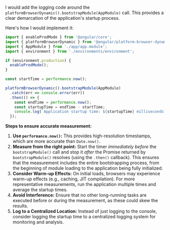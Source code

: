 I would add the logging code around the `platformBrowserDynamic().bootstrapModule(AppModule)` call.  This provides a clear demarcation of the application's startup process.

Here's how I would implement it:

```typescript
import { enableProdMode } from '@angular/core';
import { platformBrowserDynamic } from '@angular/platform-browser-dynamic';
import { AppModule } from './app/app.module';
import { environment } from './environments/environment';

if (environment.production) {
  enableProdMode();
}

const startTime = performance.now();

platformBrowserDynamic().bootstrapModule(AppModule)
  .catch(err => console.error(err))
  .then(() => {
    const endTime = performance.now();
    const startupTime = endTime - startTime;
    console.log(`Application startup time: ${startupTime} milliseconds`);
  });
```

**Steps to ensure accurate measurement:**

1.  **Use `performance.now()`:**  This provides high-resolution timestamps, which are more accurate than `Date.now()`.
2.  **Measure from the right point:**  Start the timer *immediately before* the `bootstrapModule()` call and stop it *after* the Promise returned by `bootstrapModule()` resolves (using the `.then()` callback).  This ensures that the measurement includes the entire bootstrapping process, from the beginning of module loading to the application being fully initialized.
3. **Consider Warm-up Effects:** On initial loads, browsers may experience warm-up effects (e.g., caching, JIT compilation). For more representative measurements, run the application multiple times and average the startup times.
4. **Avoid Interference:**  Ensure that no other long-running tasks are executed before or during the measurement, as these could skew the results.
5. **Log to a Centralized Location:** Instead of just logging to the console, consider logging the startup time to a centralized logging system for monitoring and analysis.